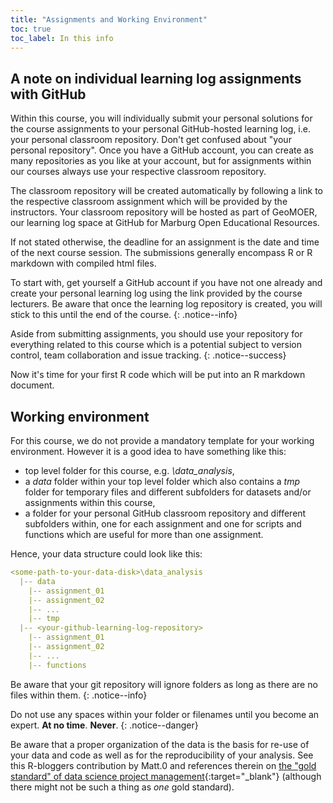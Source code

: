 ```yaml
---
title: "Assignments and Working Environment"
toc: true
toc_label: In this info
---
```


## A note on individual learning log assignments with GitHub
Within this course, you will individually submit your personal solutions for the course assignments to your personal GitHub-hosted learning log, i.e. your personal classroom repository. Don't get confused about "your personal repository". Once you have a GitHub account, you can create as many repositories as you like at your account, but for assignments within our courses always use your respective classroom repository.  

The classroom repository will be created automatically by following a link to the respective classroom assignment which will be provided by the instructors. Your classroom repository will be hosted as part of GeoMOER, our learning log space at GitHub for Marburg Open Educational Resources.

If not stated otherwise, the deadline for an assignment is the date and time of the next course session. The submissions generally encompass R or R markdown with compiled html files.

To start with, get yourself a GitHub account if you have not one already and create your personal learning log using the link provided by the course lecturers. Be aware that once the learning log repository is created, you will stick to this until the end of the course.
{: .notice--info}

Aside from submitting assignments, you should use your repository for everything related to this course which is a potential subject to version control, team collaboration and issue tracking.
{: .notice--success}


Now it's time for your first R code which will be put into an R markdown document.

## Working environment
For this course, we do not provide a mandatory template for your working environment. However it is a good idea to have something like this:

  * top level folder for this course, e.g. *<some-path-to-your-data-disk>\data_analysis*,
  * a *data* folder within your top level folder which also contains a *tmp* folder for temporary files and different subfolders for datasets and/or assignments within this course,
  * a folder for your personal GitHub classroom repository and different subfolders within, one for each assignment and one for scripts and functions which are useful for more than one assignment.
  
Hence, your data structure could look like this:

```yaml
<some-path-to-your-data-disk>\data_analysis
  |-- data
    |-- assignment_01
    |-- assignment_02
    |-- ...
    |-- tmp
  |-- <your-github-learning-log-repository>
    |-- assignment_01
    |-- assignment_02
    |-- ...
    |-- functions
```

Be aware that your git repository will ignore folders as long as there are no files within them.
{: .notice--info}

Do not use any spaces within your folder or filenames until you become an expert. **At no time**. **Never**. 
{: .notice--danger}

Be aware that a proper organization of the data is the basis for re-use of your data and code as well as for the reproducibility of your analysis. See this R-bloggers contribution by Matt.0 and references therein on [the "gold standard" of data science project management](https://www.r-bloggers.com/the-gold-standard-of-data-science-project-management/){:target="_blank"} (although there might not be such a thing as *one* gold standard).

